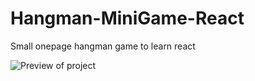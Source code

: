 # Hangman-MiniGame-React
Small onepage hangman game to learn react

![Preview of project](./hangman-game/hangman/React-hangman-game/public/preview.png)
